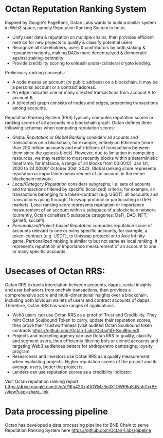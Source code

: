 # Octan Reputation Ranking System
Inspired by Google's PageRank, Octan Labs wants to build a similar system in Web3 space, namely Reputation Ranking System to helps
- Unify user data & reputation on multiple chains, then provides efficient metrics for new projects to qualify & classify potential users 
- Recognize all stakeholders, users & contributors by both staking & reputation weights, making DAOs more decentralized & democratic against staking-centrality
- Provide credibility scoring to unleash under-collateral crypto lending.

Preliminary ranking concepts:
- A node means an account (or public address) on a blockchain. It may be a personal account or a contract address.
- An edge indicates one or many directed transactions from account A to account B. 
- A (directed) graph consists of nodes and edges, presenting transactions among accounts.

Reputation Ranking System (RRS) typically computes reputation scores or ranking scores of all accounts in a blockchain graph.
Octan defines three following schemas when computing reputation scores:
- *Global Reputation or Global Ranking* considers all acounts and transactions on a blockchain, for example, entirely on Ethereum (more than 200 million accounts and multi-billions of transactions between them since the genesis block). However, due to limitation in computing resources, we may restrict to most recently blocks within a deterministic timeframe, for instance, a range of all blocks from 00:00:01' Jan 1st, 2020 to 24:00:00' October 30st, 2022.   Global ranking score represents reputation or importance measurement of an account in the entire blockchain network.
- *Local/Category Reputation* considers subgraphs, i.e. sets of acounts and transactions filtered by specific (localized) criteria, for example, all transactions belonging to a token-contract (e.g. USDT), all accounts and transactions going throught Uniswap protocol or participating in DeFi markets. Local ranking score represents reputation or importance measurement of an account within a subspace of a blockchain network (currently, Octan consifers 5 subspace categories: DeFi, DAO, NFT, gamefi, socialfi).
- *Personalized/Project-based Reputation* computes reputation score of accounts relevant to one or many specific accounts, for example, a token-contract (e.g. USDT), to Uniswap protocol or to Axie Infinity game. Pertionalized ranking is similar to but not same as local ranking. It represents reputation or importance measurement of an account to one or many specific accounts.

# Usecases of Octan RRS:
Octan RRS extracts interelation between accounts, dapps, social insights and user behaviors from onchain transactions, then provides a comprehensive score and multi-dimentional insights over a blockchain, including both idividual wallets of users and contract accounts of dapps. Therefore, Octan RRS has wide ranges of applications.
- Web3 users can use Octan RRS as a proof of Trust and Credibility. They mint Octan Soulbound Token to carry, update their reputation scores, then prove their trustworthiness (visit audited Octan Soulbound token contracts https://github.com/Octan-Labs/Octan1ID-SoulBound).
- Projects and marketing agency can use Octan RRS to qualify, classify and segment users, then efficiently filtering bots or cloned accounts and targeting Web3 audiences betters for airdrop/retro campaigns, loyalty program.
- Researchers and investors use Octan RRS as a quality measurement when evaluating projects. Higher reputation scores of the project and its average users, better the project is.
- Lenders can use reputation scores as a credibility indicator.

Visit Octan reputation ranking report https://drive.google.com/file/d/1Kp420xgDOYMz3n0X1DWRBqSJNohGxrBE/view?usp=share_link 
# Data processing pipeline
Octan has developed a data processing pipeline for BNB Chain to serve Reputation Ranking System here https://github.com/Octan-Labs/pipeline

